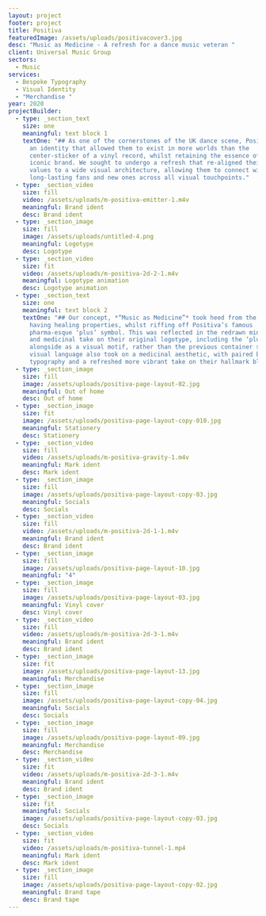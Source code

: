 ```yaml
---
layout: project
footer: project
title: Positiva
featuredImage: /assets/uploads/positivacover3.jpg
desc: "Music as Medicine - A refresh for a dance music veteran "
client: Universal Music Group
sectors:
  - Music
services:
  - Bespoke Typography
  - Visual Identity
  - "Merchandise "
year: 2020
projectBuilder:
  - type: _section_text
    size: one
    meaningful: text block 1
    textOne: "## As one of the cornerstones of the UK dance scene, Positiva needed
      an identity that allowed them to exist in more worlds than the
      center-sticker of a vinyl record, whilst retaining the essence of their
      iconic brand. We sought to undergo a refresh that re-aligned their core
      values to a wide visual architecture, allowing them to connect with both
      long-lasting fans and new ones across all visual touchpoints."
  - type: _section_video
    size: fill
    video: /assets/uploads/m-positiva-emitter-1.m4v
    meaningful: Brand ident
    desc: Brand ident
  - type: _section_image
    size: fill
    image: /assets/uploads/untitled-4.png
    meaningful: Logotype
    desc: Logotype
  - type: _section_video
    size: fit
    video: /assets/uploads/m-positiva-2d-2-1.m4v
    meaningful: Logotype animation
    desc: Logotype animation
  - type: _section_text
    size: one
    meaningful: text block 2
    textOne: "## Our concept, *“Music as Medicine”* took heed from the idea of music
      having healing properties, whilst riffing off Positiva’s famous
      pharma-esque ‘plus’ symbol. This was reflected in the redrawn minimalistic
      and medicinal take on their original logotype, including the ‘plus’
      alongside as a visual motif, rather than the previous container shape. The
      visual language also took on a medicinal aesthetic, with paired back
      typography and a refreshed more vibrant take on their hallmark blue."
  - type: _section_image
    size: fill
    image: /assets/uploads/positiva-page-layout-02.jpg
    meaningful: Out of home
    desc: Out of home
  - type: _section_image
    size: fit
    image: /assets/uploads/positiva-page-layout-copy-010.jpg
    meaningful: Stationery
    desc: Stationery
  - type: _section_video
    size: fill
    video: /assets/uploads/m-positiva-gravity-1.m4v
    meaningful: Mark ident
    desc: Mark ident
  - type: _section_image
    size: fill
    image: /assets/uploads/positiva-page-layout-copy-03.jpg
    meaningful: Socials
    desc: Socials
  - type: _section_video
    size: fill
    video: /assets/uploads/m-positiva-2d-1-1.m4v
    meaningful: Brand ident
    desc: Brand ident
  - type: _section_image
    size: fill
    image: /assets/uploads/positiva-page-layout-10.jpg
    meaningful: "4"
  - type: _section_image
    size: fill
    image: /assets/uploads/positiva-page-layout-03.jpg
    meaningful: Vinyl cover
    desc: Vinyl cover
  - type: _section_video
    size: fill
    video: /assets/uploads/m-positiva-2d-3-1.m4v
    meaningful: Brand ident
    desc: Brand ident
  - type: _section_image
    size: fit
    image: /assets/uploads/positiva-page-layout-13.jpg
    meaningful: Merchandise
  - type: _section_image
    size: fill
    image: /assets/uploads/positiva-page-layout-copy-04.jpg
    meaningful: Socials
    desc: Socials
  - type: _section_image
    size: fill
    image: /assets/uploads/positiva-page-layout-09.jpg
    meaningful: Merchandise
    desc: Merchandise
  - type: _section_video
    size: fit
    video: /assets/uploads/m-positiva-2d-3-1.m4v
    meaningful: Brand ident
    desc: Brand ident
  - type: _section_image
    size: fit
    meaningful: Socials
    image: /assets/uploads/positiva-page-layout-copy-03.jpg
    desc: Socials
  - type: _section_video
    size: fit
    video: /assets/uploads/m-positiva-tunnel-1.mp4
    meaningful: Mark ident
    desc: Mark ident
  - type: _section_image
    size: fill
    image: /assets/uploads/positiva-page-layout-copy-02.jpg
    meaningful: Brand tape
    desc: Brand tape
---
```

